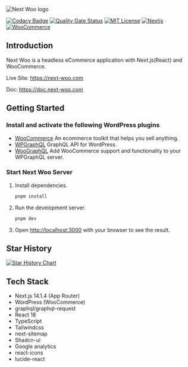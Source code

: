 ![Next Woo logo](https://raw.githubusercontent.com/Levix0501/next-woo/master/public/next-woo.png "this is Next Woo logo")  

[![Codacy Badge](https://app.codacy.com/project/badge/Grade/292fbeb23ebf49848a4ac843b590fd54)](https://app.codacy.com/gh/Levix0501/next-woo/dashboard?utm_source=gh&utm_medium=referral&utm_content=&utm_campaign=Badge_grade)
[![Quality Gate Status](https://sonarcloud.io/api/project_badges/measure?project=Levix0501_next-woo&metric=alert_status)](https://sonarcloud.io/summary/new_code?id=Levix0501_next-woo)
[![MIT License](https://img.shields.io/badge/license-MIT-blue)](https://opensource.org/licenses/MIT)
[![Nextjs](https://img.shields.io/badge/Nextjs-v14-black)](https://nextjs.org)
[![WooCommerce](https://img.shields.io/badge/WordPress-WooCommerce-purple)](https://wordpress.org/plugins/woocommerce)


## Introduction

Next Woo is a headless eCommerce application with Next.js(React) and WooCommerce.

Live Site: https://next-woo.com

Doc: https://doc.next-woo.com

## Getting Started

### Install and activate the following WordPress plugins
- [WooCommerce](https://wordpress.org/plugins/woocommerce) An ecommerce toolkit that helps you sell anything.
- [WPGraphQL](https://wordpress.org/plugins/wp-graphql) GraphQL API for WordPress.
- [WooGraphQL](https://github.com/wp-graphql/wp-graphql-woocommerce) Add WooCommerce support and functionality to your WPGraphQL server.

### Start Next Woo Server

1. Install dependencies.
   ```bash
   pnpm install
   ```
2. Run the development server.
   ```bash
   pnpm dev
   ```
3. Open [http://localhost:3000](http://localhost:3000) with your browser to see the result.

## Star History

[![Star History Chart](https://api.star-history.com/svg?repos=Levix0501/next-woo&type=Date)](https://star-history.com/#Levix0501/next-woo&Date)

## Tech Stack
- Next.js 14.1.4 (App Router)
- WordPress (WooCommerce)
- graphql/graphql-request
- React 18
- TypeScript
- Tailwindcss
- next-sitemap
- Shadcn-ui
- Google analytics
- react-icons
- lucide-react
